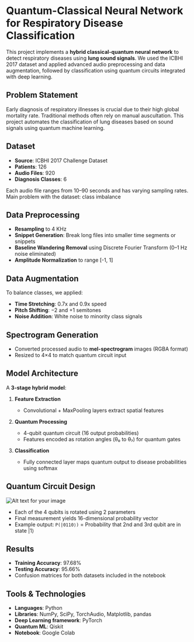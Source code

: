 

# Quantum-Classical Neural Network for Respiratory Disease Classification

This project implements a **hybrid classical-quantum neural network** to detect respiratory diseases using **lung sound signals**. We used the ICBHI 2017 dataset and applied advanced audio preprocessing and data augmentation, followed by classification using quantum circuits integrated with deep learning.

## Problem Statement

Early diagnosis of respiratory illnesses is crucial due to their high global mortality rate. Traditional methods often rely on manual auscultation. This project automates the classification of lung diseases based on sound signals using quantum machine learning.

## Dataset

- **Source**: ICBHI 2017 Challenge Dataset  
- **Patients**: 126  
- **Audio Files**: 920 
- **Diagnosis Classes**: 6 

Each audio file ranges from 10–90 seconds and has varying sampling rates.
Main problem with the dataset: class imbalance

## Data Preprocessing

- **Resampling** to 4 KHz
- **Snippet Generation**: Break long files into smaller time segments or snippets
- **Baseline Wandering Removal** using Discrete Fourier Transform (0–1 Hz noise eliminated)
- **Amplitude Normalization** to range [-1, 1]

## Data Augmentation

To balance classes, we applied:
- **Time Stretching**: 0.7x and 0.9x speed
- **Pitch Shifting**: −2 and +1 semitones
- **Noise Addition**: White noise to minority class signals

## Spectrogram Generation

- Converted processed audio to **mel-spectrogram** images (RGBA format)
- Resized to 4×4 to match quantum circuit input

## Model Architecture

A **3-stage hybrid model**:

1. **Feature Extraction**  
   - Convolutional + MaxPooling layers extract spatial features

2. **Quantum Processing**  
   - 4-qubit quantum circuit (16 output probabilities)  
   - Features encoded as rotation angles (θ₀ to θ₇) for quantum gates

3. **Classification**  
   - Fully connected layer maps quantum output to disease probabilities using softmax

## Quantum Circuit Design
![Alt text for your image](./images/screenshot(7).png)
- Each of the 4 qubits is rotated using 2 parameters
- Final measurement yields 16-dimensional probability vector
- Example output: `P(|0110⟩)` = Probability that 2nd and 3rd qubit are in state |1⟩

## Results

- **Training Accuracy**: 97.68%  
- **Testing Accuracy**: 95.66%  
- Confusion matrices for both datasets included in the notebook

## Tools & Technologies

- **Languages**: Python  
- **Libraries**: NumPy, SciPy, TorchAudio, Matplotlib, pandas
- **Deep Learning framework**: PyTorch  
- **Quantum ML**: Qiskit 
- **Notebook**: Google Colab 





